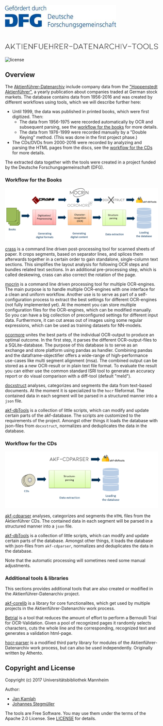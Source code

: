 ![dfg](docs/img/dfg.jpg)
# ![Aktienführer-Datenarchiv-Tools](docs/img/akf_logo.png)

![license](https://img.shields.io/badge/license-Apache%20License%202.0-blue.svg)

## Overview

The [Aktienführer-Datenarchiv][archiv-link] include company data from
the ["Hoppenstedt Aktienführer"][hoppenstedt-link], a yearly publication about
companies traded at German stock markets. The database contains data from 1956-2016
and was created by different workflows using tools, which we will describe further here:
* Until 1999, the data was published in printed books, which were first digitized. Then:
  * The data from 1956-1975 were recorded automatically by OCR and subsequent
  parsing, see the [workflow for the books](#workflow-for-the-books) for more details.
  * The data from 1976-1999 were recorded manually by a "Double Keying" method.
  (This was done in the first project phase.)
* The CDs/DVDs from 2000-2016 were recorded by analyzing and parsing the HTML pages
from the discs, see the [workflow for the CDs](#workflow-for-the-cds) for more details.

The extracted data together with the tools were created in a project funded by
the Deutsche Forschungsgemeinschaft (DFG).


### Workflow for the Books

![process](docs/img/Arbeitsschritte_mit_Logos.PNG "Book workflow")

[crass][crass-link]
is a command line driven post-processing tool for scanned sheets of paper.
It crops segments, based on separator lines, and
splices them afterwards together in a certain order to gain standalone,
single-column text sections. This simplifies the layout analysis
for following OCR steps and bundles related text sections.
In an additional pre-processing step, which is called deskewing,
crass can also correct the rotation of the page.

[mocrin][mocrin-link]
is a command line driven processing tool for multiple OCR-engines.
The main purpose is to handle multiple OCR-engines with one interface for
a clean and uniform workflow. Another use is to serve as part of a self-configuration
process to extract the best settings for different OCR-engines (not fully implemented yet).
At the moment you can store multiple configuration files for the OCR-engines,
which can be modified manually. So you can have a big collection of preconfigured settings
for different input data.
Furthermore, it can cut areas out of images using some regular expressions,
which can be used as training datasets for NN-models.

[ocormore][ocromore-link] 
unites the best parts of the individual OCR-output to produce an optimal outcome.
In the first step, it parses the different OCR-output-files to a SQLite-database.
The purpose of this database is to serve as an exchange and store platform using
pandas as handler. Combining pandas and the dataframe-objectifier offers a
wide-range of high-performance use-cases like multi segment alignment (msa).
The combined output can be stored as a new OCR-result or in plain text file format.
To evaluate the result you can either use the common standard ISRI tool
to generate an accuracy report or do visual comparison with a diff-tool (default "meld").

[docxstruct][docxstruct-link]
analyses, categorizes and segments the data from text-based documents.
At the moment it is specialized to the `hocr` fileformat.
The contained data in each segment will be
parsed in a structured manner into a `json` file.

[akf-dbTools][dbTools-link]
is a collection of little scripts,
which can modify and update certain parts of the akf-database.
The scripts are customized to the requirements of the project.
Amongst other things it loads the database with json-files
from `docxstruct`, normalizes and deduplicates the data in the database.


### Workflow for the CDs

![process](docs/img/Arbeitsschritte_mit_Logos_CD.PNG "CD workflow")

[akf-cdparser][cdparser-link]
analyses, categorizes and segments the `HTML` files from the Aktienführer CDs.
The contained data in each segment will be
parsed in a structured manner into a `json` file.

[akf-dbTools][dbTools-link]
is a collection of little scripts,
which can modify and update certain parts of the database.
Amongst other things, it loads the database with json-files
from `akf-cdparser`, normalizes and deduplicates the data in the database.

Note that the automatic processing will sometimes need some manual adjustments.

### Additional tools & libraries

This sections provides additional tools that are also created or modified in the Aktienführer-Datenarchiv project.

[akf-corelib][corelib-link]
is a library for core functionalites, which get used by multiple projects in the Aktienführer-Datenarchiv work process.

[Betrial][betrial-link]
is a tool that reduces the amount of effort to perform a Bernoulli Trial for OCR-Validation. Given a pool of recognized pages it randomly selects characters, cuts the whole line and the corresponding, recognized text and generates a validation html-page.

[hocr-parser][hocrparser-link]
is a modified third party library for modules of the Aktienführer-Datenarchiv work process, but can also be used independently. Originally written by Athento.

## Copyright and License

Copyright (c) 2017 Universitätsbibliothek Mannheim

Author: 
 * [Jan Kamlah](https://github.com/jkamlah)
 * [Johannes Stegmüller](https://github.com/Hyper-Node)

The tools are Free Software. You may use them under the terms of the Apache 2.0 License.
See [LICENSE](./LICENSE) for details.

[archiv-link]: https://digi.bib.uni-mannheim.de/aktienführer/data/
[hoppenstedt-link]: https://de.wikipedia.org/wiki/Hoppenstedt_Aktienf%C3%BChrer
[crass-link]: https://github.com/UB-Mannheim/crass
[mocrin-link]: https://github.com/UB-Mannheim/mocrin
[ocromore-link]: https://github.com/UB-Mannheim/ocromore
[docxstruct-link]: https://github.com/UB-Mannheim/docxstruct
[dbTools-link]: https://github.com/UB-Mannheim/akf-dbTools
[cdparser-link]: https://github.com/UB-Mannheim/akf-cdparser
[corelib-link]: https://github.com/UB-Mannheim/akf-corelib
[hocrparser-link]: https://github.com/UB-Mannheim/hocr_parser
[betrial-link]: https://github.com/UB-Mannheim/BeTrial

